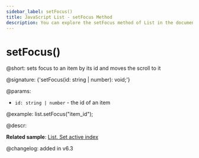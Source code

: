 ```yaml
---
sidebar_label: setFocus()
title: JavaScript List - setFocus Method 
description: You can explore the setFocus method of List in the documentation of the DHTMLX JavaScript UI library. Browse developer guides and API reference, try out code examples and live demos, and download a free 30-day evaluation version of DHTMLX Suite.
---
```


# setFocus()

@short: sets focus to an item by its id and moves the scroll to it

@signature: {'setFocus(id: string | number): void;'}

@params:
- `id: string | number` - the id of an item

@example:
list.setFocus("item_id");

@descr:

**Related sample**: [List. Set active index](https://snippet.dhtmlx.com/ermcjx3d)

@changelog:
added in v6.3

[comment]: # (@related: list/work_with_list.md#setting-focus-on-item)
